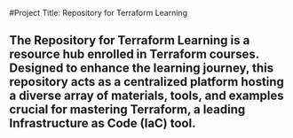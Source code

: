 #Project Title: Repository for Terraform Learning

## The Repository for Terraform Learning is a resource hub enrolled in Terraform courses. Designed to enhance the learning journey, this repository acts as a centralized platform hosting a diverse array of materials, tools, and examples crucial for mastering Terraform, a leading Infrastructure as Code (IaC) tool.
